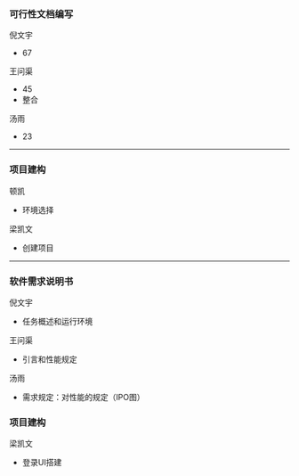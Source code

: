 ### 可行性文档编写

倪文宇

* 67

王问渠

* 45
* 整合

汤雨

* 23

---

### 项目建构

顿凯

* 环境选择

梁凯文

* 创建项目

---


### 软件需求说明书

倪文宇

* 任务概述和运行环境

王问渠

* 引言和性能规定

汤雨

* 需求规定：对性能的规定（IPO图）

### 项目建构

梁凯文

* 登录UI搭建

